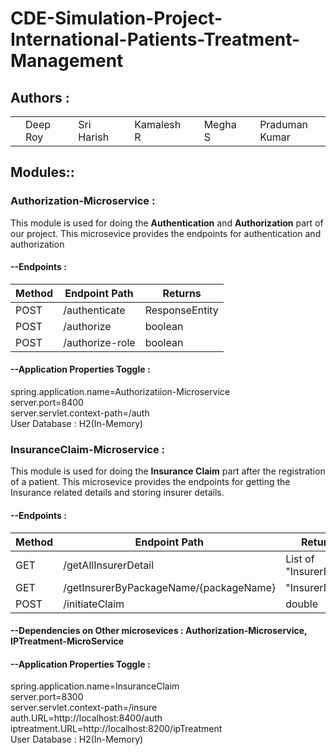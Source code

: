 # CDE-Simulation-Project-International-Patients-Treatment-Management

## Authors :

<table>
  <tr>
      <td>
        <a href="https://github.com/DRoy7"><td>Deep Roy</td></a>
        </td>
      <td>
        <a href="https://github.com/sriharish252"><td>Sri Harish</td></a>
        </td>
      <td>
        <a href="https://github.com/Kamalesh8"><td>Kamalesh R</td></a>
        </td>
      <td>
        <a href="https://github.com/Megha0699"><td>Megha S</td></a>
        </td>
      <td>
        <a href="https://github.com/greninja199"><td>Praduman Kumar</td></a>
        </td>
    </tr>
</table>

## Modules::

### Authorization-Microservice :
This module is used for doing the **Authentication** and **Authorization** part of our project. 
This microsevice provides the endpoints for authentication and authorization

#### --Endpoints : 
<table>
    <thead>
        <th>Method</th>
        <th>Endpoint Path</th>
        <th>Returns</th>
    </thead>
    <tbody>
        <tr>
            <td>POST</td>
            <td>/authenticate</td>
            <td>ResponseEntity</td>
        </tr>
        <tr>
            <td>POST</td>
            <td>/authorize</td>
            <td>boolean</td>
        </tr>
        <tr>
            <td>POST</td>
            <td>/authorize-role</td>
            <td>boolean</td>
        </tr>
    </tbody>
</table>

#### --Application Properties Toggle :<br/>
spring.application.name=Authorizatiion-Microservice<br/>
server.port=8400<br/>
server.servlet.context-path=/auth<br/>
User Database : H2(In-Memory)<br/>

### InsuranceClaim-Microservice :
This module is used for doing the **Insurance Claim** part after the registration of a patient. 
This microsevice provides the endpoints for getting the Insurance related details and storing insurer details.

#### --Endpoints : 
<table>
    <thead>
        <th>Method</th>
        <th>Endpoint Path</th>
        <th>Returns</th>
    </thead>
    <tbody>
        <tr>
            <td>GET</td>
            <td>/getAllInsurerDetail</td>
            <td>List of "InsurerDetail"</td>
        </tr>
        <tr>
            <td>GET</td>
            <td>/getInsurerByPackageName/{packageName}</td>
            <td>"InsurerDetail"</td>
        </tr>
        <tr>
            <td>POST</td>
            <td>/initiateClaim</td>
            <td>double</td>
        </tr>
    </tbody>
</table>

#### --Dependencies on Other microsevices : **Authorization-Microservice**, **IPTreatment-MicroService**

#### --Application Properties Toggle :<br/>
spring.application.name=InsuranceClaim<br/>
server.port=8300<br/>
server.servlet.context-path=/insure<br/>
auth.URL=http://localhost:8400/auth<br/>
iptreatment.URL=http://localhost:8200/ipTreatment<br/>
User Database : H2(In-Memory)<br/>
